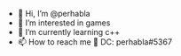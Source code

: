 - 👋 Hi, I’m @perhabla
- 👀 I’m interested in games
- 🌱 I’m currently learning c++
- 📫 How to reach me   👾 DC: perhabla#5367

<!---
perhabla/perhabla is a ✨ special ✨ repository because its `README.md` (this file) appears on your GitHub profile.
You can click the Preview link to take a look at your changes.
--->

